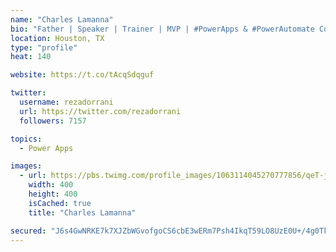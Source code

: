 ```yaml
---
name: "Charles Lamanna"
bio: "Father | Speaker | Trainer | MVP | #PowerApps & #PowerAutomate Community Super User | YouTuber Right-pointing triangle http://youtube.com/c/rezadorrani | Learn - Share - Clockwise rightwards and leftwards open circle arrows"
location: Houston, TX
type: "profile"
heat: 140

website: https://t.co/tAcqSdqguf

twitter:
  username: rezadorrani
  url: https://twitter.com/rezadorrani
  followers: 7157

topics:
  - Power Apps

images:
  - url: https://pbs.twimg.com/profile_images/1063114045270777856/qeT-jpWr_400x400.jpg
    width: 400
    height: 400
    isCached: true
    title: "Charles Lamanna"

secured: "J6s4GwNRKE7k7XJZbWGvofgoCS6cbE3wERm7Psh4IkqT59LO8UzE0U+/4g0TkWJHTJWEAP9iDLt9KCo19l9D3SYqXzdqz9DyU77OT5iTg9sk+X8aqYlLkk3YmXcVgOMEmW7D+VjeL6djEGv4KeRQdjhh3qYEKE6tEGw+mEBEKrJl4Cn4OdA3Sl1NaLxbbDIe6oRf9bCQSr53ZcwodXQgMYHiUXGgoE7dLH08e7jHYLHXRW34kYpQHmQOIfjw+bDVbLWKd3PFp5fgBV1PiSx1i7lvO99LRhJ13wv9Yh3nW1fdgcB94QD8uJ1P+VLPZbdinUJFSvIXAHAnrqSH+nGvJUN2wNHDg9mCS/cTpmSvXxTkmz6EypPF+6oQK3lQ6jRW7+pyuuZWb1xJDIa4x+tYTrKGwuanglfz8UOep9ji+3Q=;6qrKzKFi6V6uGUND/iwt4g=="
---
```


